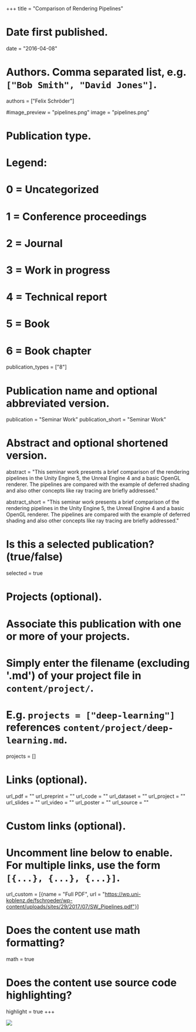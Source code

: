 +++
title = "Comparison of Rendering Pipelines"

# Date first published.
date = "2016-04-08"

# Authors. Comma separated list, e.g. `["Bob Smith", "David Jones"]`.
authors = ["Felix Schröder"]

#image_preview = "pipelines.png"
image = "pipelines.png"

# Publication type.
# Legend:
# 0 = Uncategorized
# 1 = Conference proceedings
# 2 = Journal
# 3 = Work in progress
# 4 = Technical report
# 5 = Book
# 6 = Book chapter
publication_types = ["8"]

# Publication name and optional abbreviated version.
publication = "Seminar Work"
publication_short = "Seminar Work"

# Abstract and optional shortened version.
abstract = "This seminar work presents a brief comparison of the rendering pipelines in the Unity Engine 5, the Unreal Engine 4 and a basic OpenGL renderer. The pipelines are compared with the example of deferred shading and also other concepts like ray tracing are briefly addressed."

abstract_short = "This seminar work presents a brief comparison of the rendering pipelines in the Unity Engine 5, the Unreal Engine 4 and a basic OpenGL renderer. The pipelines are compared with the example of deferred shading and also other concepts like ray tracing are briefly addressed."

# Is this a selected publication? (true/false)
selected = true

# Projects (optional).
#   Associate this publication with one or more of your projects.
#   Simply enter the filename (excluding '.md') of your project file in `content/project/`.
#   E.g. `projects = ["deep-learning"]` references `content/project/deep-learning.md`.
projects = []

# Links (optional).
url_pdf = ""
url_preprint = ""
url_code = ""
url_dataset = ""
url_project = ""
url_slides = ""
url_video = ""
url_poster = ""
url_source = ""

# Custom links (optional).
#   Uncomment line below to enable. For multiple links, use the form `[{...}, {...}, {...}]`.
url_custom = [{name = "Full PDF", url = "https://wp.uni-koblenz.de/fschroeder/wp-content/uploads/sites/29/2017/07/SW_Pipelines.pdf"}]

# Does the content use math formatting?
math = true

# Does the content use source code highlighting?
highlight = true
+++

![](img/pipelines.png)